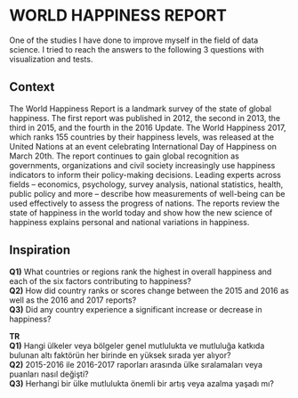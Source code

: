 # WORLD HAPPINESS REPORT
One of the studies I have done to improve myself in the field of data science. I tried to reach the answers to the following 3 questions with visualization and tests.

## Context
The World Happiness Report is a landmark survey of the state of global happiness. The first report was published in 2012, the second in 2013, the third in 2015, and the fourth in the 2016 Update. The World Happiness 2017, which ranks 155 countries by their happiness levels, was released at the United Nations at an event celebrating International Day of Happiness on March 20th. The report continues to gain global recognition as governments, organizations and civil society increasingly use happiness indicators to inform their policy-making decisions. Leading experts across fields – economics, psychology, survey analysis, national statistics, health, public policy and more – describe how measurements of well-being can be used effectively to assess the progress of nations. The reports review the state of happiness in the world today and show how the new science of happiness explains personal and national variations in happiness.

## Inspiration 
__Q1)__ What countries or regions rank the highest in overall happiness and each of the six factors contributing to happiness? \
__Q2)__ How did country ranks or scores change between the 2015 and 2016 as well as the 2016 and 2017 reports? \
__Q3)__ Did any country experience a significant increase or decrease in happiness?

__TR__  \
__Q1)__ Hangi ülkeler veya bölgeler genel mutlulukta ve mutluluğa katkıda bulunan altı faktörün her birinde en yüksek sırada yer alıyor? \
__Q2)__ 2015-2016 ile 2016-2017 raporları arasında ülke sıralamaları veya puanları nasıl değişti? \
__Q3)__ Herhangi bir ülke mutlulukta önemli bir artış veya azalma yaşadı mı?
